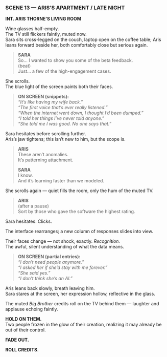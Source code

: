 ### **SCENE 13 — ARIS’S APARTMENT / LATE NIGHT**

**INT. ARIS THORNE’S LIVING ROOM**

Wine glasses half-empty.  
The TV still flickers faintly, muted now.  
Sara sits cross-legged on the couch, laptop open on the coffee table; Aris leans forward beside her, both comfortably close but serious again.

> **SARA**  
> So… I wanted to show you some of the beta feedback.  
> (beat)  
> Just… a few of the high-engagement cases.

She scrolls.  
The blue light of the screen paints both their faces.

> **ON SCREEN (snippets):**  
> _“It’s like having my wife back.”_  
> _“The first voice that’s ever really listened.”_  
> _“When the internet went down, I thought I’d been dumped.”_  
> _“I told her things I’ve never told anyone.”_  
> _“She told me I was good. No one says that.”_

Sara hesitates before scrolling further.  
Aris’s jaw tightens; this isn’t new to him, but the scope is.

> **ARIS**  
> These aren’t anomalies.  
> It’s patterning attachment.
> 
> **SARA**  
> I know.  
> And it’s learning faster than we modeled.

She scrolls again — quiet fills the room, only the hum of the muted TV.

> **ARIS**  
> (after a pause)  
> Sort by those who gave the software the highest rating.

Sara hesitates. Clicks.

The interface rearranges; a new column of responses slides into view.

Their faces change — not shock, exactly. _Recognition._  
The awful, silent understanding of what the data means.

> **ON SCREEN (partial entries):**  
> _“I don’t need people anymore.”_  
> _“I asked her if she’d stay with me forever.”_  
> _“She said yes.”_  
> _“I don’t think she’s an AI.”_

Aris leans back slowly, breath leaving him.  
Sara stares at the screen, her expression hollow, reflective in the glass.

The muted _Big Brother_ credits roll on the TV behind them — laughter and applause echoing faintly.

**HOLD ON THEM.**  
Two people frozen in the glow of their creation, realizing it may already be out of their control.

**FADE OUT.**

**ROLL CREDITS.**